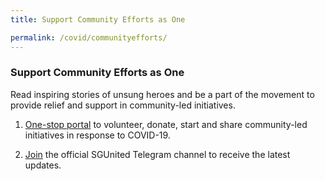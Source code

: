 ```yaml
---
title: Support Community Efforts as One

permalink: /covid/communityefforts/
---
```


### **Support Community Efforts as One**

Read inspiring stories of unsung heroes and be a part of the movement to provide relief and support in community-led initiatives.

1. <a href="https://www.sgunited.gov.sg/" target="_blank">One-stop portal</a> to volunteer, donate, start and share community-led initiatives in response to COVID-19. 

2. <a href="https://t.me/SG_United" target="_blank">Join</a> the official SGUnited Telegram channel to receive the latest updates.
